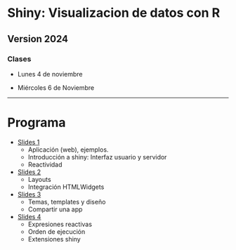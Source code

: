 # Shiny: Visualizacion de datos con R

## Version 2024

### Clases

* Lunes 4 de noviembre


* Miércoles 6 de Noviembre


---

# Programa

- [Slides 1](https://jkunst.com/shiny-visualizacion-de-datos-con-R/slide-01.html)
  - Aplicación (web), ejemplos.
  - Introducción a shiny: Interfaz usuario y servidor
  - Reactividad
- [Slides 2](https://jkunst.com/shiny-visualizacion-de-datos-con-R/slide-02.html)
  - Layouts  
  - Integración HTMLWidgets
- [Slides 3](https://jkunst.com/shiny-visualizacion-de-datos-con-R/slide-03.html)
  - Temas, templates y diseño    
  - Compartir una app
- [Slides 4](https://jkunst.com/shiny-visualizacion-de-datos-con-R/slide-04.html)
  - Expresiones reactivas
  - Orden de ejecución  
  - Extensiones shiny
